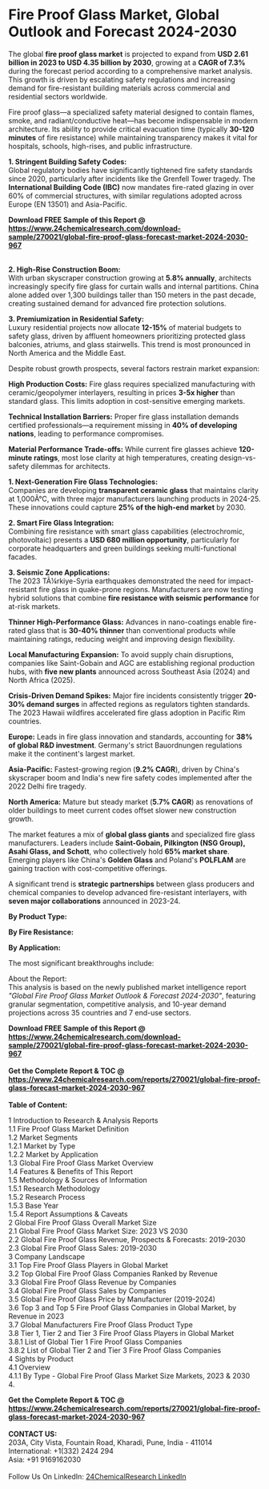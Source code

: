 <h1>Fire Proof Glass Market, Global Outlook and Forecast 2024-2030</h1><p>The global <strong>fire proof glass market</strong> is projected to expand from <strong>USD 2.61 billion in 2023 to USD 4.35 billion by 2030</strong>, growing at a <strong>CAGR of 7.3%</strong> during the forecast period according to a comprehensive market analysis. This growth is driven by escalating safety regulations and increasing demand for fire-resistant building materials across commercial and residential sectors worldwide.</p><p>Fire proof glass—a specialized safety material designed to contain flames, smoke, and radiant/conductive heat—has become indispensable in modern architecture. Its ability to provide critical evacuation time (typically <strong>30-120 minutes</strong> of fire resistance) while maintaining transparency makes it vital for hospitals, schools, high-rises, and public infrastructure.</p><p><strong>1. Stringent Building Safety Codes:</strong><br>
Global regulatory bodies have significantly tightened fire safety standards since 2020, particularly after incidents like the Grenfell Tower tragedy. The <strong>International Building Code (IBC)</strong> now mandates fire-rated glazing in over 60% of commercial structures, with similar regulations adopted across Europe (EN 13501) and Asia-Pacific.</p><div><b>Download FREE Sample of this Report @ 
            <a href="https://www.24chemicalresearch.com/download-sample/270021/global-fire-proof-glass-forecast-market-2024-2030-967">
            https://www.24chemicalresearch.com/download-sample/270021/global-fire-proof-glass-forecast-market-2024-2030-967</a></b></div><br><p><strong>2. High-Rise Construction Boom:</strong><br>
With urban skyscraper construction growing at <strong>5.8% annually</strong>, architects increasingly specify fire glass for curtain walls and internal partitions. China alone added over 1,300 buildings taller than 150 meters in the past decade, creating sustained demand for advanced fire protection solutions.</p><p><strong>3. Premiumization in Residential Safety:</strong><br>
Luxury residential projects now allocate <strong>12-15%</strong> of material budgets to safety glass, driven by affluent homeowners prioritizing protected glass balconies, atriums, and glass stairwells. This trend is most pronounced in North America and the Middle East.</p><p>Despite robust growth prospects, several factors restrain market expansion:</p><p><strong>High Production Costs:</strong> Fire glass requires specialized manufacturing with ceramic/geopolymer interlayers, resulting in prices <strong>3-5x higher</strong> than standard glass. This limits adoption in cost-sensitive emerging markets.</p><p><strong>Technical Installation Barriers:</strong> Proper fire glass installation demands certified professionals—a requirement missing in <strong>40% of developing nations</strong>, leading to performance compromises.</p><p><strong>Material Performance Trade-offs:</strong> While current fire glasses achieve <strong>120-minute ratings</strong>, most lose clarity at high temperatures, creating design-vs-safety dilemmas for architects.</p><p><strong>1. Next-Generation Fire Glass Technologies:</strong><br>
Companies are developing <strong>transparent ceramic glass</strong> that maintains clarity at 1,000Â°C, with three major manufacturers launching products in 2024-25. These innovations could capture <strong>25% of the high-end market</strong> by 2030.</p><p><strong>2. Smart Fire Glass Integration:</strong><br>
Combining fire resistance with smart glass capabilities (electrochromic, photovoltaic) presents a <strong>USD 680 million opportunity</strong>, particularly for corporate headquarters and green buildings seeking multi-functional facades.</p><p><strong>3. Seismic Zone Applications:</strong><br>
The 2023 TÃ¼rkiye-Syria earthquakes demonstrated the need for impact-resistant fire glass in quake-prone regions. Manufacturers are now testing hybrid solutions that combine <strong>fire resistance with seismic performance</strong> for at-risk markets.</p><p><strong>Thinner High-Performance Glass:</strong> Advances in nano-coatings enable fire-rated glass that is <strong>30-40% thinner</strong> than conventional products while maintaining ratings, reducing weight and improving design flexibility.</p><p><strong>Local Manufacturing Expansion:</strong> To avoid supply chain disruptions, companies like Saint-Gobain and AGC are establishing regional production hubs, with <strong>five new plants</strong> announced across Southeast Asia (2024) and North Africa (2025).</p><p><strong>Crisis-Driven Demand Spikes:</strong> Major fire incidents consistently trigger <strong>20-30% demand surges</strong> in affected regions as regulators tighten standards. The 2023 Hawaii wildfires accelerated fire glass adoption in Pacific Rim countries.</p><p><strong>Europe:</strong> Leads in fire glass innovation and standards, accounting for <strong>38% of global R&amp;D investment</strong>. Germany's strict Bauordnungen regulations make it the continent's largest market.</p><p><strong>Asia-Pacific:</strong> Fastest-growing region (<strong>9.2% CAGR</strong>), driven by China's skyscraper boom and India's new fire safety codes implemented after the 2022 Delhi fire tragedy.</p><p><strong>North America:</strong> Mature but steady market (<strong>5.7% CAGR</strong>) as renovations of older buildings to meet current codes offset slower new construction growth.</p><p>The market features a mix of <strong>global glass giants</strong> and specialized fire glass manufacturers. Leaders include <strong>Saint-Gobain, Pilkington (NSG Group), Asahi Glass, and Schott</strong>, who collectively hold <strong>65% market share</strong>. Emerging players like China's <strong>Golden Glass</strong> and Poland's <strong>POLFLAM</strong> are gaining traction with cost-competitive offerings.</p><p>A significant trend is <strong>strategic partnerships</strong> between glass producers and chemical companies to develop advanced fire-resistant interlayers, with <strong>seven major collaborations</strong> announced in 2023-24.</p><p><strong>By Product Type:</strong></p><p><strong>By Fire Resistance:</strong></p><p><strong>By Application:</strong></p><p>The most significant breakthroughs include:</p><p>About the Report:<br>
This analysis is based on the newly published market intelligence report <em>"Global Fire Proof Glass Market Outlook &amp; Forecast 2024-2030"</em>, featuring granular segmentation, competitive analysis, and 10-year demand projections across 35 countries and 7 end-use sectors.</p><div><b>Download FREE Sample of this Report @ 
            <a href="https://www.24chemicalresearch.com/download-sample/270021/global-fire-proof-glass-forecast-market-2024-2030-967">
            https://www.24chemicalresearch.com/download-sample/270021/global-fire-proof-glass-forecast-market-2024-2030-967</a></b></div><br><div><b>Get the Complete Report & TOC @ 
            <a href="https://www.24chemicalresearch.com/reports/270021/global-fire-proof-glass-forecast-market-2024-2030-967">
            https://www.24chemicalresearch.com/reports/270021/global-fire-proof-glass-forecast-market-2024-2030-967</a></b></div><br>
            <b>Table of Content:</b><p>1 Introduction to Research & Analysis Reports<br />
    1.1 Fire Proof Glass Market Definition<br />
    1.2 Market Segments<br />
        1.2.1 Market by Type<br />
        1.2.2 Market by Application<br />
    1.3 Global Fire Proof Glass Market Overview<br />
    1.4 Features & Benefits of This Report<br />
    1.5 Methodology & Sources of Information<br />
        1.5.1 Research Methodology<br />
        1.5.2 Research Process<br />
        1.5.3 Base Year<br />
        1.5.4 Report Assumptions & Caveats<br />
2 Global Fire Proof Glass Overall Market Size<br />
    2.1 Global Fire Proof Glass Market Size: 2023 VS 2030<br />
    2.2 Global Fire Proof Glass Revenue, Prospects & Forecasts: 2019-2030<br />
    2.3 Global Fire Proof Glass Sales: 2019-2030<br />
3 Company Landscape<br />
    3.1 Top Fire Proof Glass Players in Global Market<br />
    3.2 Top Global Fire Proof Glass Companies Ranked by Revenue<br />
    3.3 Global Fire Proof Glass Revenue by Companies<br />
    3.4 Global Fire Proof Glass Sales by Companies<br />
    3.5 Global Fire Proof Glass Price by Manufacturer (2019-2024)<br />
    3.6 Top 3 and Top 5 Fire Proof Glass Companies in Global Market, by Revenue in 2023<br />
    3.7 Global Manufacturers Fire Proof Glass Product Type<br />
    3.8 Tier 1, Tier 2 and Tier 3 Fire Proof Glass Players in Global Market<br />
        3.8.1 List of Global Tier 1 Fire Proof Glass Companies<br />
        3.8.2 List of Global Tier 2 and Tier 3 Fire Proof Glass Companies<br />
4 Sights by Product<br />
    4.1 Overview<br />
        4.1.1 By Type - Global Fire Proof Glass Market Size Markets, 2023 & 2030<br />
        4.</p><div><b>Get the Complete Report & TOC @ 
            <a href="https://www.24chemicalresearch.com/reports/270021/global-fire-proof-glass-forecast-market-2024-2030-967">
            https://www.24chemicalresearch.com/reports/270021/global-fire-proof-glass-forecast-market-2024-2030-967</a></b></div><br><b>CONTACT US:</b><br>
            203A, City Vista, Fountain Road, Kharadi, Pune, India - 411014<br>
            International: +1(332) 2424 294<br>
            Asia: +91 9169162030 <br><br>
            Follow Us On LinkedIn: <a href="https://www.linkedin.com/company/24chemicalresearch/">24ChemicalResearch LinkedIn</a>